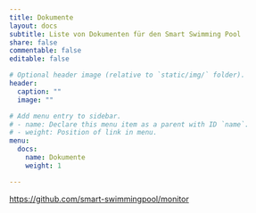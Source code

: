 ```yaml
---
title: Dokumente
layout: docs
subtitle: Liste von Dokumenten für den Smart Swimming Pool
share: false
commentable: false
editable: false

# Optional header image (relative to `static/img/` folder).
header:
  caption: ""
  image: ""

# Add menu entry to sidebar.
# - name: Declare this menu item as a parent with ID `name`.
# - weight: Position of link in menu.
menu:
  docs:
    name: Dokumente
    weight: 1

---
```

https://github.com/smart-swimmingpool/monitor
